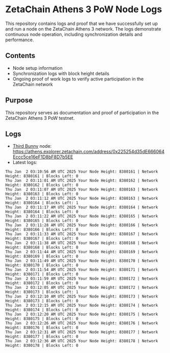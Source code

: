 # ZetaChain Athens 3 PoW Node Logs
This repository contains logs and proof that we have successfully set up and run a node on the ZetaChain Athens 3 network. The logs demonstrate continuous node operation, including synchronization details and performance.

## Contents
- Node setup information
- Synchronization logs with block height details
- Ongoing proof of work logs to verify active participation in the ZetaChain network

## Purpose
This repository serves as documentation and proof of participation in the ZetaChain Athens 3 PoW testnet.

## Logs

- [Third Bunny](https://thirdbunny.xyz/) node: https://athens.explorer.zetachain.com/address/0x225254d35dE666064Eccc5ce16eF1D8bF8D7b5EE
- Latest logs:
```
Thu Jan  2 03:10:56 AM UTC 2025 Your Node Height: 8380161 | Network Height: 8380161 | Blocks Left: 0
Thu Jan  2 03:11:01 AM UTC 2025 Your Node Height: 8380162 | Network Height: 8380162 | Blocks Left: 0
Thu Jan  2 03:11:07 AM UTC 2025 Your Node Height: 8380163 | Network Height: 8380163 | Blocks Left: 0
Thu Jan  2 03:11:12 AM UTC 2025 Your Node Height: 8380163 | Network Height: 8380164 | Blocks Left: 1
Thu Jan  2 03:11:17 AM UTC 2025 Your Node Height: 8380164 | Network Height: 8380164 | Blocks Left: 0
Thu Jan  2 03:11:22 AM UTC 2025 Your Node Height: 8380165 | Network Height: 8380165 | Blocks Left: 0
Thu Jan  2 03:11:28 AM UTC 2025 Your Node Height: 8380166 | Network Height: 8380166 | Blocks Left: 0
Thu Jan  2 03:11:33 AM UTC 2025 Your Node Height: 8380167 | Network Height: 8380167 | Blocks Left: 0
Thu Jan  2 03:11:38 AM UTC 2025 Your Node Height: 8380168 | Network Height: 8380168 | Blocks Left: 0
Thu Jan  2 03:11:44 AM UTC 2025 Your Node Height: 8380169 | Network Height: 8380169 | Blocks Left: 0
Thu Jan  2 03:11:49 AM UTC 2025 Your Node Height: 8380170 | Network Height: 8380170 | Blocks Left: 0
Thu Jan  2 03:11:54 AM UTC 2025 Your Node Height: 8380171 | Network Height: 8380171 | Blocks Left: 0
Thu Jan  2 03:11:59 AM UTC 2025 Your Node Height: 8380172 | Network Height: 8380172 | Blocks Left: 0
Thu Jan  2 03:12:05 AM UTC 2025 Your Node Height: 8380172 | Network Height: 8380173 | Blocks Left: 1
Thu Jan  2 03:12:10 AM UTC 2025 Your Node Height: 8380173 | Network Height: 8380173 | Blocks Left: 0
Thu Jan  2 03:12:15 AM UTC 2025 Your Node Height: 8380174 | Network Height: 8380174 | Blocks Left: 0
Thu Jan  2 03:12:20 AM UTC 2025 Your Node Height: 8380175 | Network Height: 8380175 | Blocks Left: 0
Thu Jan  2 03:12:26 AM UTC 2025 Your Node Height: 8380176 | Network Height: 8380176 | Blocks Left: 0
Thu Jan  2 03:12:31 AM UTC 2025 Your Node Height: 8380177 | Network Height: 8380177 | Blocks Left: 0
Thu Jan  2 03:12:36 AM UTC 2025 Your Node Height: 8380178 | Network Height: 8380178 | Blocks Left: 0
```
